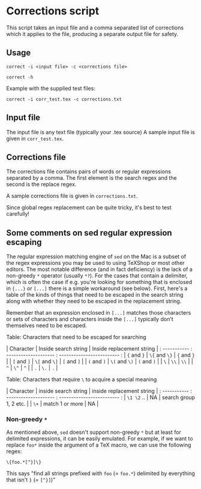 # Corrections script

This script takes an input file and a comma separated list of corrections which
it applies to the file, producing a separate output file for safety.

## Usage

    correct -i <input file> -c <corrections file>

    correct -h

Example with the supplied test files:

    correct -i corr_test.tex -c corrections.txt


## Input file

The input file is any text file (typically your .tex source)  A sample input file
is given in `corr_test.tex`.

## Corrections file

The corrections file contains pairs of words or regular expressions separated
by a comma. The first element is the search regex and the second is the replace regex.

A sample corrections file is given in `corrections.txt`.

Since global regex replacement can be quite tricky, it's best to test carefully!

## Some comments on sed regular expression escaping

The regular expression matching engine of `sed` on the Mac is a subset of the regex expressions
you may be used to using TeXShop or most other editors. The most notable difference (and in fact deficiency)
is the lack of a non-greedy `*` operator (usually `*?`).  For the cases that contain a delimiter, which
is often the case if e.g. you're looking for something that is enclosed in `{...}` or `[...]` there is a simple workaround (see below). First, here's a table of the kinds of things that need to be escaped in
the search string along with whether they need to be escaped in the replacement string.

Remember that an expression enclosed in `[...]` matches those characters or sets of characters and
characters inside the `[...]` typically don't themselves need to be escaped.

Table: Characters that need to be escaped for searching


| Character   | Inside search string | Inside replacement string |
: ----------- : -------------------- : ------------------------- :
| `{` and `}` |  `\{` and `\}`       | `{` and `}`               |
| `[` and `]` |  `\[` and `\]`       | `[` and `]`               |
| `(` and `)` |  `\(` and `\)`       | `(` and `)`               |
| `\`         |  `\\`                | `\\`                      |
| `^`         |  `\^`                | `^`                       |
| `.`         |  `\.`                | `.`                       |


Table: Characters that require `\` to acquire a special meaning


| Character   | inside search string | inside replacement string |
: ----------- : -------------------- : ------------------------- :
| `\1 \2` ..  |  NA                  | search group 1, 2 etc.    |
| `\+`        |  match 1 or more     | NA                        |



### Non-greedy `*`

As mentioned above, `sed` doesn't support non-greedy `*` but at least for delimited expressions,
it can be easily emulated.  For example, if we want to replace `foo*` inside the argument of a TeX macro,
we can use the following regex:

    \{foo.*[^}]\}

This says "find all strings prefixed with `foo` (= `foo.*`) delimited by everything that isn't `}` (= `[^}]`)"
